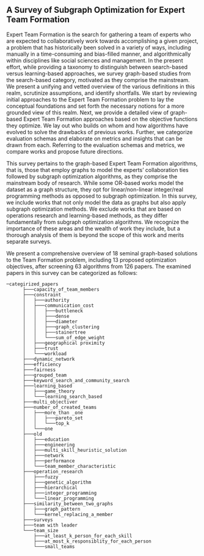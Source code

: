 ## A Survey of Subgraph Optimization for Expert Team Formation
Expert Team Formation is the search for gathering a team of experts who are expected to collaboratively work towards accomplishing a given project, a problem that has historically been solved in a variety of ways, including manually in a time-consuming and bias-filled manner, and algorithmically within disciplines like social sciences and management. In the present effort, while providing a taxonomy to distinguish between search-based versus learning-based approaches, we survey graph-based studies from the search-based category, motivated as they comprise the mainstream. We present a unifying and vetted overview of the various definitions in this realm, scrutinize assumptions, and identify shortfalls. We start by reviewing initial approaches to the Expert Team Formation problem to lay the conceptual foundations and set forth the necessary notions for a more grounded view of this realm. Next, we provide a detailed view of graph-based Expert Team Formation approaches based on the objective functions they optimize. We lay out who builds on whom and how algorithms have evolved to solve the drawbacks of previous works. Further, we categorize evaluation schemas and elaborate on metrics and insights that can be drawn from each. Referring to the evaluation schemas and metrics, we compare works and propose future directions.

This survey pertains to the graph-based Expert Team Formation algorithms, that is, those that employ graphs to model the experts’ collaboration ties followed by subgraph optimization algorithms, as they comprise the mainstream body of research. While some OR-based works model the dataset as a graph structure, they opt for linear/non-linear integer/real programming methods as opposed to subgraph optimization. In this survey, we include works that not only model the data as graphs but also apply subgraph optimization methods. We exclude works that are based on operations research and learning-based methods, as they differ fundamentally from subgraph optimization algorithms. We recognize the importance of these areas and the wealth of work they include, but a thorough analysis of them is beyond the scope of this work and merits separate surveys.


We present a comprehensive overview of 18 seminal graph-based solutions to the Team Formation problem, 
including 13 proposed optimization objectives, after screening 63 algorithms from 126 papers. 
The examined papers in this survey can be categorized as follows:
```
─categirized_papers
      ├───capacity_of_team_members
      ├───constraint
      │   ├───authority
      │   ├───communication_cost
      │   │   ├───buttleneck
      │   │   ├───dense
      │   │   ├───diameter
      │   │   ├───graph_clustering
      │   │   ├───stainertree
      │   │   └───sum_of_edge_weight
      │   ├───geographical proximity
      │   ├───trust
      │   └───workload
      ├───dynamic_network
      ├───efficiency
      ├───fairness
      ├───grouped_team
      ├───keyword_search_and_community_search
      ├───learning_based
      │   ├───game_theory
      │   └───learning_search_based
      ├───multi_objectiver
      ├───number_of_created_teams
      │   ├───more_than _one
      │   │   ├───pareto_set
      │   │   └───top_k
      │   └───one
      ├───old
      │   ├───education
      │   ├───engineering
      │   ├───multi_skill_heuristic_solution
      │   ├───network
      │   ├───performance
      │   └───team_member_characteristic
      ├───operation_research
      │   ├───fuzzy
      │   ├───genetic_algorithm
      │   ├───hierarchical
      │   ├───integer_programming
      │   └───linear_programming
      ├───similarity_between_two_graphs
      │   ├───graph_pattern
      │   └───kernel_replacing_a_member
      ├───surveys
      ├───team with leader
      └───team_size
          ├───at_least_k_person_for_each_skill
          ├───at_most_k_responsiblity_for_each_person
          └───small_teams
```







